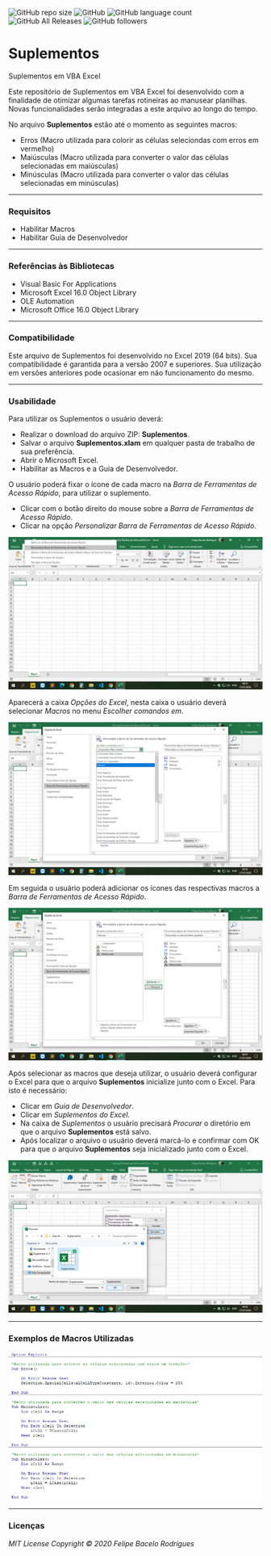 ![GitHub repo size](https://img.shields.io/github/repo-size/felipebacelo/Suplementos?style=for-the-badge)
![GitHub](https://img.shields.io/github/license/felipebacelo/Suplementos?style=for-the-badge)
![GitHub language count](https://img.shields.io/github/languages/count/felipebacelo/Suplementos?style=for-the-badge)
![GitHub All Releases](https://img.shields.io/github/downloads/felipebacelo/Suplementos/total?style=for-the-badge)
![GitHub followers](https://img.shields.io/github/followers/felipebacelo?style=for-the-badge)

# Suplementos
Suplementos em VBA Excel

Este repositório de Suplementos em VBA Excel foi desenvolvido com a finalidade de otimizar algumas tarefas rotineiras ao manusear planilhas. Novas funcionalidades serão integradas a este arquivo ao longo do tempo.

No arquivo __Suplementos__ estão até o momento as seguintes macros:

* Erros (Macro utilizada para colorir as células seleciondas com erros em vermelho)
* Maiúsculas (Macro utilizada para converter o valor das células selecionadas em maiúsculas)
* Minúsculas (Macro utilizada para converter o valor das células selecionadas em minúsculas)
***
### Requisitos

* Habilitar Macros
* Habilitar Guia de Desenvolvedor
***
### Referências às Bibliotecas

* Visual Basic For Applications
* Microsoft Excel 16.0 Object Library
* OLE Automation
* Microsoft Office 16.0 Object Library
***
### Compatibilidade

Este arquivo de Suplementos foi desenvolvido no Excel 2019 (64 bits).
Sua compatibilidade é garantida para a versão 2007 e superiores. Sua utilização em versões anteriores pode ocasionar em não funcionamento do mesmo.
***
### Usabilidade

Para utilizar os Suplementos o usuário deverá:

* Realizar o download do arquivo ZIP: __Suplementos__.
* Salvar o arquivo __Suplementos.xlam__ em qualquer pasta de trabalho de sua preferência.
* Abrir o Microsoft Excel.
* Habilitar as Macros e a Guia de Desenvolvedor.

O usuário poderá fixar o ícone de cada macro na _Barra de Ferramentas de Acesso Rápido_, para utilizar o suplemento.

* Clicar com o botão direito do mouse sobre a _Barra de Ferramentas de Acesso Rápido_.
* Clicar na opção _Personalizar Barra de Ferramentas de Acesso Rápido_.

![Image_001](https://github.com/felipebacelo/Suplementos/blob/master/Images/Image_001.png)

Aparecerá a caixa _Opções do Excel_, nesta caixa o usuário deverá selecionar _Macros_ no menu _Escolher comandos em_.

![Image_002](https://github.com/felipebacelo/Suplementos/blob/master/Images/Image_002.png)

Em seguida o usuário poderá adicionar os ícones das respectivas macros a _Barra de Ferramentas de Acesso Rápido_.

![Image_003](https://github.com/felipebacelo/Suplementos/blob/master/Images/Image_003.png)

Após selecionar as macros que deseja utilizar, o usuário deverá configurar o Excel para que o arquivo __Suplementos__ inicialize junto com o Excel.
Para isto é necessário: 
* Clicar em _Guia de Desenvolvedor_.
* Clicar em _Suplementos do Excel_.
* Na caixa de _Suplementos_ o usuário precisará _Procurar_ o diretório em que o arquivo __Suplementos__ está salvo.
* Após localizar o arquivo o usuário deverá marcá-lo e confirmar com OK para que o arquivo __Suplementos__ seja inicializado junto com o Excel.

![Image_004](https://github.com/felipebacelo/Suplementos/blob/master/Images/Image_004.png)
***
### Exemplos de Macros Utilizadas

![Image_005](https://github.com/felipebacelo/Suplementos/blob/master/Images/Image_005.png)

***
### Licenças

_MIT License_
_Copyright   ©   2020 Felipe Bacelo Rodrigues_
